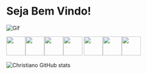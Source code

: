 
# Seja Bem Vindo!

![Gif](https://media3.giphy.com/media/v1.Y2lkPTZjMDliOTUyMWI3dG95dzdxcmtrMzZtZXZ4aThicmNydG14NjdlMGdlZHEzbHJxNyZlcD12MV9naWZzX3NlYXJjaCZjdD1n/n1dFDLwXu4Qkwy7OJ0/200.gif)

<img src="https://cdn.jsdelivr.net/gh/devicons/devicon@latest/icons/azuresqldatabase/azuresqldatabase-original.svg" width="50px"><img src="https://cdn.jsdelivr.net/gh/devicons/devicon@latest/icons/python/python-original.svg" width="50px"><img src="https://cdn.jsdelivr.net/gh/devicons/devicon@latest/icons/javascript/javascript-original.svg" width="50px"><img src="https://cdn.jsdelivr.net/gh/devicons/devicon@latest/icons/nodejs/nodejs-original-wordmark.svg" width="50px">
<img src="https://cdn.jsdelivr.net/gh/devicons/devicon@latest/icons/django/django-plain-wordmark.svg" width="50px"><img src="https://cdn.jsdelivr.net/gh/devicons/devicon@latest/icons/html5/html5-original.svg" width="50px"><img src="https://cdn.jsdelivr.net/gh/devicons/devicon@latest/icons/css3/css3-original.svg" width="50px">

![Christiano GitHub stats](https://github-readme-stats.vercel.app/api?username=ChristianoEffgenMoises&show_icons=true&theme=gruvbox)
